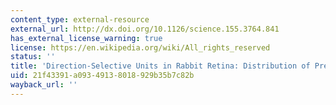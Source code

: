 ```yaml
---
content_type: external-resource
external_url: http://dx.doi.org/10.1126/science.155.3764.841
has_external_license_warning: true
license: https://en.wikipedia.org/wiki/All_rights_reserved
status: ''
title: 'Direction-Selective Units in Rabbit Retina: Distribution of Preferred Directions'
uid: 21f43391-a093-4913-8018-929b35b7c82b
wayback_url: ''
---
```


